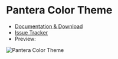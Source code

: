 # Pantera Color Theme

* [Documentation & Download](http://extensions.xwiki.org/xwiki/bin/view/Extension/Pantera%20Color%20Theme/)
* [Issue Tracker](https://jira.xwiki.org/browse/COLORTHEME/component/14943)
* Preview: 

![Pantera Color Theme](http://extensions.xwiki.org/xwiki/bin/download/Extension/Pantera%20Color%20Theme/WebHome/preview.png?width=550)
